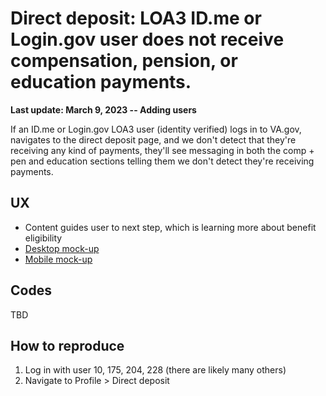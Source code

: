 # Direct deposit: LOA3 ID.me or Login.gov user does not receive compensation, pension, or education payments.

**Last update: March 9, 2023 -- Adding users**

If an ID.me or Login.gov LOA3 user (identity verified) logs in to VA.gov, navigates to the direct deposit page, and we don't detect that they're receiving any kind of payments, they'll see messaging in both the comp + pen and education sections telling them we don't detect they're receiving payments.

## UX
- Content guides user to next step, which is learning more about benefit eligibility
- [Desktop mock-up](https://www.sketch.com/s/1a920e73-1dcb-47c4-aae8-08656756c131/a/zxa2gRa)
- [Mobile mock-up](https://www.sketch.com/s/1a920e73-1dcb-47c4-aae8-08656756c131/a/v8Gk7n8)

## Codes
TBD

## How to reproduce
1. Log in with user 10, 175, 204, 228 (there are likely many others)
2. Navigate to Profile > Direct deposit
